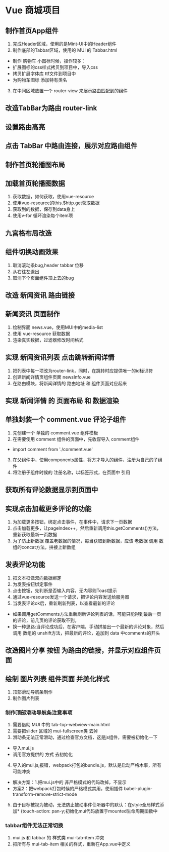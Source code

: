 #  Vue 商城项目
##  制作首页App组件
1. 完成Header区域，使用的是Mint-UI中的Header组件
2. 制作底部的Tabbar区域，使用的 MUI 的 Tabbar.html
 + 制作 购物车 小图标时候，操作较多：
 + 扩展图标的css样式拷贝到项目中，导入css
 + 拷贝扩展字体库 ttf文件到项目中
 + 为购物车图标 添加特有类名
3. 在中间区域放置一个 router-view 来展示路由匹配到的组件

##  改造TabBar为路由 router-link

##  设置路由高亮

##  点击 TabBar 中路由连接，展示对应路由组件

##  制作首页轮播图布局

##  加载首页轮播图数据
1.  获取数据，如何获取，使用vue-resource
2.  使用vue-resource的this.$http.get获取数据
3.  获取到的数据，保存到data身上
4.  使用v-for 循环渲染每个item项

##  九宫格布局改造

##  组件切换动画效果
1.  取消滚动条bug,header tabbar 位移
2.  从右往左退出
3.  取消下个页面组件顶上去的bug

## 改造 新闻资讯 路由链接

## 新闻资讯 页面制作
1. 绘制界面 news.vue，使用MUI中的media-list
2. 使用 vue-resource 获取数据
3. 渲染真实数据，过滤器修改时间格式

## 实现 新闻资讯列表 点击跳转新闻详情
1. 把列表中每一项改为router-link，同时，在跳转时应提供唯一的id标识符
2. 创建新闻详情页组件页面 newsInfo.vue
3. 在路由模块，将新闻详情的 路由地址 和 组件页面对应起来


## 实现 新闻详情 的 页面布局 和 数据渲染

## 单独封装一个 comment.vue 评论子组件
1. 先创建一个 单独的 comment.vue 组件模板
2. 在需要使用 comment 组件的页面中，先收容导入 comment组件
 + import comment from './comment.vue'
3. 在父组件中，使用components属性，将方才导入的组件，注册为自己的子组件
4. 将注册子组件时候的 注册名称，以标签形式，在页面中 引用

## 获取所有评论数据显示到页面中

## 实现点击加载更多评论的功能
1. 为加载更多按钮，绑定点击事件，在事件中，请求下一页数据
2. 点击加载更多，让pageIndex++，然后重新调用this.getComments()方法，重新获取最新一页数据
3. 为了防止新数据 覆盖老数据的情况，每当获取到新数据，应该 老数据 调用 数组的concat方法，拼接上新数组

##  发表评论功能
1. 把文本框做双向数据绑定
2. 为发表按钮绑定事件
3. 点击按钮，先判断是否输入内容，无内容则Toast提示
4. 通过vue-resource发送一个请求，把评论内容发送给服务器
5. 当发表评论ok后，重新刷新列表，以查看最新的评论
 + 如果调用getComments方法重新刷新评论列表的话，可能只能得到最后一页的评论，前几页的评论获取不到。
 +  换一种思路:当评论成功后，在客户端，手动拼接出一个最新的评论对象，然后 调用 数组的 unshift方法，把最新的评论，追加到 data 中comments的开头
 
## 改造图片分享 按钮 为路由的链接，并显示对应组件页面

## 绘制 图片列表 组件页面 并美化样式
1. 顶部滑动导航条制作
2. 制作图片列表
### 制作顶部滑动导航条注意事项
1. 需要借助 MUI 中的 tab-top-webview-main.html
2. 需要把slider 区域的 mui-fullscreen类 去掉
3. 滑动条无法正常滑动，通过检查官方文档，这是js组件，需要被初始化一下
 + 导入mui.js
 + 调用官方提供的 方式 去初始化
4. 导入的mui.js,报错，webpack打包的bundle.js，默认是启动严格木事，所有可能冲突
+ 解决方案：1.把mui.js中的 非严格模式的代码改掉，不显示
+ 方案2：把webpack打包时候的严格模式禁用，使用插件 babel-plugin-transform-remove-strict-mode
5. 由于目标被视为被动，无法防止被动事件侦听器中的默认：在style全局样式添加* {touch-action: pan-y;初始化mui代码放置于mounted生命周期函数中
### tabbar组件无法正常切换
1. mui.js 和 tabbar 的 样式类 mui-tab-item 冲突
2. 把所有与 mui-tab-item  相关的样式，重新在App.vue中定义
